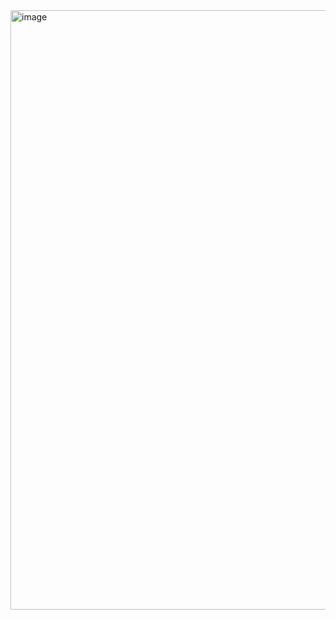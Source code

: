 <img width="959" alt="image" src="https://github.com/vatsan-0613/tenzies-game/assets/95332677/64a4e64a-4343-4def-b21f-0bbf1f984b8f">
